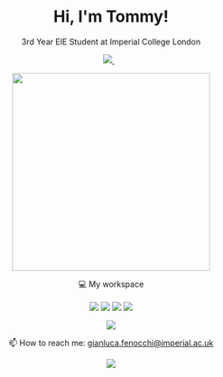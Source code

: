 

<h1 align='center'>
  Hi, I'm Tommy!
</h1>

<p align='center'>
  3rd Year EIE Student at Imperial College London
</p>



<p align='center'>
  
  <a href="https://www.linkedin.com/in/gfenocchi/">
    <img src="https://img.shields.io/badge/linkedin-%230077B5.svg?&style=for-the-badge&logo=linkedin&logoColor=white" />
  </a>&nbsp;&nbsp;
  
</p>

<p align='center'>
  <a href="#"><img src="https://github-readme-stats.vercel.app/api?username=xc720&show_icons=true&count_private=true&theme=dark" width="350"></a>    
</p>

<p align='center'>
  💻 My workspace<br/><br/>
  <img src="https://img.shields.io/badge/windows-%230078D6.svg?&style=for-the-badge&logo=windows&logoColor=white" />
  <img src="https://img.shields.io/badge/intel-%20Xeon®%20-%230071C5.svg?&style=for-the-badge&logo=intel&logoColor=white" />
  <img src="https://img.shields.io/badge/RAM-128GB-%230071C5.svg?&style=for-the-badge&logoColor=white" />
  <img src="https://img.shields.io/badge/NVIDIA-RTX_3080-76B900?style=for-the-badge&logo=nvidia&logoColor=white" />  
</p>
<p align='center'>
<img src="https://img.shields.io/badge/Apple%20laptop-333333?style=for-the-badge&logo=apple&logoColor=white" />
</p>

<p align='center'>
  📫 How to reach me: <a href='mailto:gianluca.fenocchi@imperial.ac.uk'>gianluca.fenocchi@imperial.ac.uk</a>
</p>

<p align='center'>
  <img src="https://komarev.com/ghpvc/?username=spacebod&color=orange">
</p>
